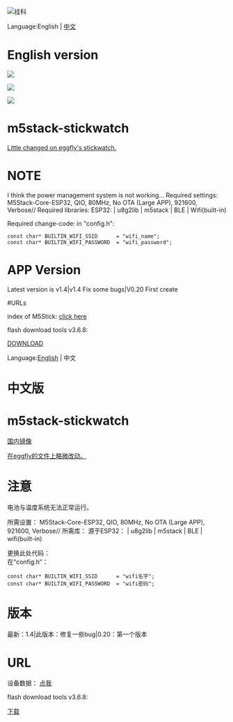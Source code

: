 ![挂科](https://gitee.com/sysdl132/m5stack-stickwatch/widgets/widget_2.svg)

Language:English | [中文](https://github.com/sysdl132/m5stack-stickwatch/blob/master/README.md#%E4%B8%AD%E6%96%87%E7%89%88)

# English version

![](https://img.shields.io/github/forks/sysdl132/m5stack-stickwatch)

![](https://img.shields.io/github/stars/sysdl132/m5stack-stickwatch)

![](https://img.shields.io/github/issues/sysdl132/m5stack-stickwatch)

# m5stack-stickwatch

[Little changed on eggfly's stickwatch.](https://github.com/eggfly/StickWatch)

# NOTE
I think the power management system is not working...
Required settings:
M5Stack-Core-ESP32, QIO, 80MHz, No OTA (Large APP), 921600, Verbose//
Required libraries:
ESP32:
     | u8g2lib
     | m5stack
     | BLE
     | Wifi(built-in)

Required change-code:
in "config.h":

```
const char* BUILTIN_WIFI_SSID      = "wifi_name";
const char* BUILTIN_WIFI_PASSWORD  = "wifi_password";
```

# APP Version

Latest version is v1.4|v1.4 Fix some bugs|V0.20 First create

#URLs

index of M5Stick:
[click here](https://docs.m5stack.com/#/en/core/m5stick)

flash download tools v3.6.8:

[DOWNLOAD](https://www.espressif.com/sites/default/files/tools/flash_download_tools_v3.6.8_0.zip)

Language:[English](https://github.com/sysdl132/m5stack-stickwatch/blob/master/README.md#english-version) | 中文

# 中文版

# m5stack-stickwatch

[国内镜像](https://gitee.com/sysdl132/m5stack-stickwatch/tree/master)

[在eggfly的文件上略微改动。](https://github.com/eggfly/StickWatch)

# 注意
电池与温度系统无法正常运行。

所需设置：
M5Stack-Core-ESP32, QIO, 80MHz, No OTA (Large APP), 921600, Verbose//
所需库：
源于ESP32：
    | u8g2lib
    | m5stack
    | BLE
    | wifi(built-in)
    
更换此处代码：  
在“config.h”：
```
const char* BUILTIN_WIFI_SSID      = "wifi名字";
const char* BUILTIN_WIFI_PASSWORD  = "wifi密码";
```

# 版本

最新：1.4|此版本：修复一些bug|0.20：第一个版本

# URL

设备数据：
[点我](https://docs.m5stack.com/#/zh_CN/core/m5stick)

flash download tools v3.6.8:

[下载](https://www.espressif.com/sites/default/files/tools/flash_download_tools_v3.6.8_0.zip)
